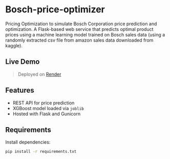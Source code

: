 # Bosch-price-optimizer
Pricing Optimization to simulate Bosch Corporation price prediction and optimization.
A Flask-based web service that predicts optimal product prices using a machine learning model trained on Bosch sales data (using a randomly extracted csv file from amazon sales data downloaded from kaggle).

## Live Demo

> Deployed on [Render](https://render.com/) 

## Features

- REST API for price prediction
- XGBoost model loaded via `joblib`
- Hosted with Flask and Gunicorn

## Requirements

Install dependencies:

```bash
pip install -r requirements.txt
